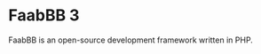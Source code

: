 FaabBB 3
============================================================
FaabBB is an open-source development framework written in PHP.  
